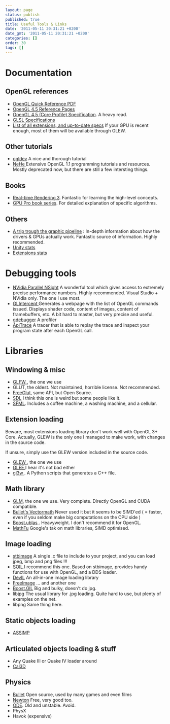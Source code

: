 ```yaml
---
layout: page
status: publish
published: true
title: Useful Tools & Links
date: '2011-05-11 20:31:21 +0200'
date_gmt: '2011-05-11 20:31:21 +0200'
categories: []
order: 30
tags: []
---
```


# Documentation



## OpenGL references


* [OpenGL Quick Reference PDF](http://www.opengl.org/sdk/docs/reference_card/opengl45-reference-card.pdf)
* [OpenGL 4.5 Reference Pages](http://www.opengl.org/sdk/docs/man4/)
* [OpenGL 4.5 (Core Profile) Specification](https://www.khronos.org/registry/OpenGL/specs/gl/glspec45.core.pdf). A heavy read.
* [GLSL Specifications](https://www.khronos.org/registry/OpenGL/specs/gl/GLSLangSpec.4.50.pdf)
* [List of all extensions, and up-to-date specs](http://www.opengl.org/registry/) If your GPU is recent enough, most of them will be available through GLEW.


## Other tutorials


* [ogldev](http://ogldev.atspace.co.uk/index.html) A nice and thorough tutorial
* [NeHe ](http://nehe.gamedev.net/)Extensive OpenGL 1.1 programming tutorials and resources. Mostly deprecated now, but there are still a few intersting things.


## Books


* [Real-time Rendering 3](http://www.realtimerendering.com/). Fantastic for learning the high-level concepts.
* [GPU Pro book series](http://gpupro.blogspot.fr/). For detailed explanation of specific algorithms.

## Others


* [A trip trough the graphic pipeline](http://fgiesen.wordpress.com/2011/07/09/a-trip-through-the-graphics-pipeline-2011-index/) : In-depth information about how the drivers & GPUs actually work. Fantastic source of information. Highly recommended.
* [Unity stats](https://hwstats.unity3d.com/)
* [Extensions stats](http://gpuinfo.org/)


# Debugging tools


* [NVidia Parallel NSight](http://developer.nvidia.com/nvidia-parallel-nsight) A wonderful tool which gives access to extremely precise performance numbers. Highly recommended. Visual Studio + NVidia only. The one I use most.
* [GLIntercept ](http://glintercept.nutty.org/) Generates a webpage with the list of OpenGL commands issued. Displays shader code, content of images, content of framebuffers, etc. A bit hard to master, but very precise and useful.
* [gdebugger](http://www.gremedy.com/) A profiler
* [ApiTrace](http://apitrace.github.io/) A tracer that is able to replay the trace and inspect your program state after each OpenGL call.


# Libraries


## Windowing & misc

* [GLFW ](http://www.glfw.org/), the one we use
* GLUT, the oldest. Not maintained, horrible license. Not recommended.
* [FreeGlut](http://freeglut.sourceforge.net/), same API, but Open Source.
* [SDL](http://www.libsdl.org/) I think this one is weird but some people like it.
* [SFML](http://www.sfml-dev.org/index-fr.php). Includes a coffee machine, a washing machine, and a cellular.

## Extension loading

Beware, most extensions loading library don't work well with OpenGL 3+ Core. Actually, GLEW is the only one I managed to make work, with changes in the source code.

If unsure, simply use the GLEW version included in the source code.

* [GLEW ](http://glew.sourceforge.net/), the one we use
* [GLEE ](http://elf-stone.com/glee.php)I hear it's not bad either
* [gl3w ](https://github.com/skaslev/gl3w/wiki). A Python scripts that generates a C++ file.

## Math library

* [GLM](http://glm.g-truc.net/), the one we use. Very complete. Directly OpenGL and CUDA compatible.
* [Bullet's Vectormath](http://bulletphysics.com/Bullet/BulletFull/) Never used it but it seems to be SIMD'ed ( = faster, even if you seldom make big computations on the CPU side )
* [Boost.ublas ](http://www.boost.org/). Heavyweight. I don't recommend it for OpenGL.
* [MathFu](https://google.github.io/mathfu/) Google's tak on math libraries, SIMD optimised.

## Image loading

* [stbimage](http://nothings.org/) A single .c file to include to your project, and you can load jpeg, bmp and png files !!!
* [SOIL ](http://www.lonesock.net/soil.html)I recommend this one. Based on stbimage, provides handy functions for use with OpenGL, and a DDS loader.
* [DevIL](http://openil.sourceforge.net/) An all-in-one image loading library
* [FreeImage](http://freeimage.sourceforge.net/) ... and another one
* [Boost.GIL](http://www.boost.org/) Big and bulky, doesn't do jpg.
* libjpg The usual library for .jpg loading. Quite hard to use, but plenty of examples on the net.
* libpng Same thing here.

## Static objects loading

* [ASSIMP ](http://assimp.sourceforge.net/)

## Articulated objects loading & stuff

* Any Quake III or Quake IV loader around
* [Cal3D](http://gna.org/projects/cal3d/)


## Physics


* [Bullet](http://bulletphysics.org/wordpress/) Open source, used by many games and even films
* [Newton](http://newtondynamics.com/forum/newton.php) Free, very good too.
* [ODE](http://www.ode.org/). Old and unstable. Avoid.
* PhysX
* Havok (expensive)

